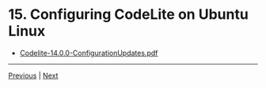 # 15. Configuring CodeLite on Ubuntu Linux

-   [Codelite-14.0.0-ConfigurationUpdates.pdf](https://beatlesm.s3.us-west-1.amazonaws.com/beginning-cpp-programming-from-beginner-to-beyond/Codelite-14.0.0-ConfigurationUpdates.pdf)

---

[Previous](./14_Installing-CodeLite-on-Ubuntu-Linux..md) | [Next](./16_Creating-a-Default-CodeLite-Project-Template-(All%20Versions).md)